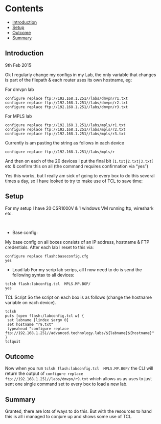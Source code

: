 <!-- Google tag (gtag.js) -->
<script async src="https://www.googletagmanager.com/gtag/js?id=G-XKHR6PXZ9V"></script>
<script>
  window.dataLayer = window.dataLayer || [];
  function gtag(){dataLayer.push(arguments);}
  gtag('js', new Date());

  gtag('config', 'G-XKHR6PXZ9V');
</script>

# Contents
  - [Introduction](#introduction-)
  - [Setup](#setup-)
  - [Outcome](#outcome-)
  - [Summary](#summary-)

## Introduction <a name="introduction"></a>

9th Feb 2015

Ok I regularly change my configs in my Lab, the only variable that changes is part of the filepath & each router uses its own hostname, eg:

For dmvpn lab
```
configure replace ftp://192.168.1.251//labs/dmvpn/r1.txt
configure replace ftp://192.168.1.251//labs/dmvpn/r2.txt
configure replace ftp://192.168.1.251//labs/dmvpn/r3.txt
```

For MPLS lab
```
configure replace ftp://192.168.1.251//labs/mpls/r1.txt
configure replace ftp://192.168.1.251//labs/mpls/r2.txt
configure replace ftp://192.168.1.251//labs/mpls/r3.txt
```


Currently is am pasting the string as follows in each device
```
configure replace ftp://192.168.1.251//labs/mpls/r
```

And then on each of the 20 devices I put the final bit ```[1.txt|2.txt|3.txt]``` etc & confirm this on all (the command requires confirmation via “yes”)


Yes this works, but I really am sick of going to every box to do this several times a day, so I have looked to try to make use of TCL to save time:


## Setup <a name="setup"></a>

For my setup I have 20 CSR1000V & 1 windows VM running ftp, wireshark etc.

<br>

* Base config:

My base config on all boxes consists of an IP address, hostname & FTP credentials. After each lab I reset to this via:
```
configure replace flash:baseconfig.cfg
yes
```

* Load lab
For my scrip lab scrips, all I now need to do is send the following syntax to all devices:
```
tclsh flash:labconfig.tcl  MPLS.MP.BGP/
yes
```

TCL Script
So the script on each box is as follows (change the hostname variable on each device).

```
tclsh
puts [open flash:/labconfig.tcl w] {
 set labname [lindex $argv 0]
 set hostname "r9.txt"
 typeahead "configure replace ftp://192.168.1.251//advanced.technology.labs/${labname}${hostname}"
}
tclquit
```

## Outcome <a name="outcome"></a>
Now when you run ```tclsh flash:labconfig.tcl  MPLS.MP.BGP/``` the CLI will return the output of ```configure replace ftp://192.168.1.251//labs/dmvpn/r9.txt``` which allows us as uses to just sent one single command set to every box to load a new lab.

## Summary <a name="summary"></a>
Granted, there are lots of ways to do this. But with the resources to hand this is all i managed to conjure up and shows some use of TCL.
